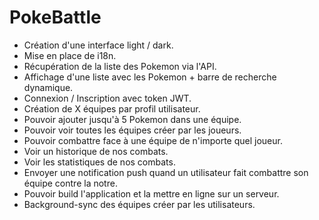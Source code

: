 # PokeBattle

* Création d'une interface light / dark.
* Mise en place de i18n.
* Récupération de la liste des Pokemon via l'API.
* Affichage d'une liste avec les Pokemon + barre de recherche dynamique.
* Connexion / Inscription avec token JWT.
* Création de X équipes par profil utilisateur.
* Pouvoir ajouter jusqu'à 5 Pokemon dans une équipe.
* Pouvoir voir toutes les équipes créer par les joueurs.
* Pouvoir combattre face à une équipe de n'importe quel joueur.
* Voir un historique de nos combats.
* Voir les statistiques de nos combats.
* Envoyer une notification push quand un utilisateur fait combattre son équipe contre la notre.
* Pouvoir build l'application et la mettre en ligne sur un serveur.
* Background-sync des équipes créer par les utilisateurs.
